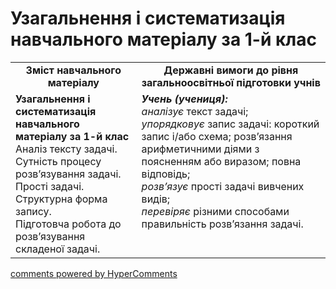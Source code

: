 <div id="hypercomments_widget" class="js-hypercomments-widget invisible"></div>

# Узагальнення і систематизація навчального матеріалу за  1-й клас
<table>
  <tr>
    <td width="40%" align="center"><b>Зміст навчального матеріалу<b></td>
    <td width="60%" align="center"><b>Державні вимоги до рівня загальноосвітньої підготовки учнів</b></td>
  </tr>
  <tr>
    <td width="40%" style="vertical-align:top !important;"><b>Узагальнення і систематизація навчального матеріалу за 
1-й клас</b><br>
Аналіз тексту задачі.<br> 
Сутність процесу розв’язування задачі.<br>
Прості задачі. Структурна форма запису.<br>
Підготовча робота до розв’язування складеної задачі.<br></td>
    <td width="60%" style="vertical-align:top !important;"><i><b>Учень (учениця):</b></i><br>
<i>аналізує</i> текст задачі;<br>
<i>упорядковує</i> запис задачі: короткий запис і/або схема; розв’язання арифметичними діями з поясненням або виразом; повна відповідь;<br>
<i>розв’язує</i>  прості задачі вивчених видів;<br>
<i>перевіряє</i> різними способами правильність розв’язання задачі.<br></td>
  </tr>
</table>

<div class="js-hypercomments-container">
    <a href="http://hypercomments.com" class="hc-link" title="comments widget">comments powered by HyperComments</a>
</div>